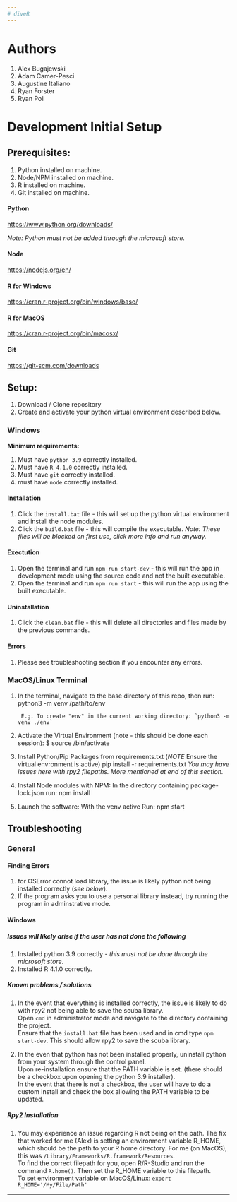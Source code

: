 ```yaml
---
# diveR 
---
```

# Authors
1. Alex Bugajewski
1. Adam Camer-Pesci
1. Augustine Italiano
1. Ryan Forster
1. Ryan Poli

# Development Initial Setup

## Prerequisites:
1. Python installed on machine.
1. Node/NPM installed on machine.
1. R installed on machine.
1. Git installed on machine.

#### Python
https://www.python.org/downloads/

*Note: Python must not be added through the microsoft store.*  
#### Node
https://nodejs.org/en/
#### R for Windows 
https://cran.r-project.org/bin/windows/base/
#### R for MacOS
https://cran.r-project.org/bin/macosx/
#### Git
https://git-scm.com/downloads

## Setup:
1. Download / Clone repository
2. Create and activate your python virtual environment described below.

### Windows
**Minimum requirements:**
1. Must have `python 3.9` correctly installed.
1. Must have `R 4.1.0` correctly installed.
1. Must have `git` correctly installed.
1. must have `node` correctly installed.

#### Installation
1. Click the `install.bat` file - this will set up the python virtual environment and install the node modules.
1. Click the `build.bat` file - this will compile the executable.
*Note: These files will be blocked on first use, click more info and run anyway.*

#### Exectution
1. Open the terminal and run `npm run start-dev` - this will run the app in development mode using the source code and not the built executable.
1. Open the terminal and run `npm run start` - this will run the app using the built executable.

#### Uninstallation
1. Click the `clean.bat` file - this will delete all directories and files made by the previous commands.

#### Errors
1. Please see troubleshooting section if you encounter any errors.

### MacOS/Linux Terminal
1. In the terminal, navigate to the base directory of this repo, then run: 
		python3 -m venv /path/to/env

        E.g. To create "env" in the current working directory: `python3 -m venv ./env`

1. Activate the Virtual Environment (note - this should be done each session): 
		$ source <venv>/bin/activate

1. Install Python/Pip Packages from requirements.txt (*NOTE* Ensure the virtual envronment is active)
		pip install -r requirements.txt
	*You may have issues here with rpy2 filepaths. More mentioned at end of this section.*

1. Install Node modules with NPM: 
   In the directory containing package-lock.json run: 
		npm install
   
1. Launch the software:
    With the venv active Run:
		npm start

## Troubleshooting

### General

#### Finding Errors

1. for OSError connot load library, the issue is likely python not being installed correctly (*see below*).
1. If the program asks you to use a personal library instead, try running the program in adminstrative mode.

#### Windows

##### Issues will likely arise if the user has not done the following
1. Installed python 3.9 correctly - *this must not be done through the microsoft store*.
1. Installed R 4.1.0 correctly.

##### Known problems / solutions
1. In the event that everything is installed correctly, the issue is likely to do with rpy2 not being able to save the scuba library.  
Open `cmd` in administrator mode and navigate to the directory containing the project.  
Ensure that the `install.bat` file has been used and in cmd type `npm start-dev`. This should allow rpy2 to save the scuba library. 

1. In the even that python has not been installed properly, uninstall python from your system through the control panel.  
Upon re-installation ensure that the PATH variable is set. (there should be a checkbox upon opening the python 3.9 installer).  
In the event that there is not a checkbox, the user will have to do a custom install and check the box allowing the PATH variable to be updated.

##### Rpy2 Installation
1. You may experience an issue regarding R not being on the path. The fix that worked for me (Alex) is setting an environment variable R_HOME, which should be the path to your R home directory.
For me (on MacOS), this was `/Library/Frameworks/R.framework/Resources`.  
To find the correct filepath for you, open R/R-Studio and run the command `R.home()`. Then set the R_HOME variable to this filepath.   
To set environment variable on MacOS/Linux: `export R_HOME='/My/File/Path'`
---
